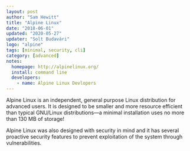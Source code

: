 ```yaml
---
layout: post
author: "Sam Hewitt"
title: "Alpine Linux"
date: "2018-06-01"
updated: "2020-05-27"
updater: "Solt Budavári"
logo: "alpine"
tags: [minimal, security, cli]
category: [advanced]
notes:
  homepage: http://alpinelinux.org/
  install: command line
  developers:
    - name: Alpine Linux Devlopers
---
```


Alpine Linux is an independent, general purpose Linux distribution for advanced users. It is designed to be smaller and more resource efficient than typical GNU/Linux distributions&mdash;a minimal installation uses no more than 130 MB of storage!

Alpine Linux was also designed with security in mind and it has several proactive security features to prevent exploitation of the system through vulnerabilities.
